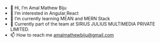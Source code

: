 - 👋 Hi, I’m Amal Mathew Biju
- 👀 I’m interested in Angular,React
- 🌱 I’m currently learning MEAN and MERN Stack
- 💞️ Currently part of the team at SIRIUS JULIUS MULTIMEDIA PRIVATE LIMITED.
- 📫 How to reach me [amalmathewbiju@gmail.com](amalmathewbiju@gmail.com)


